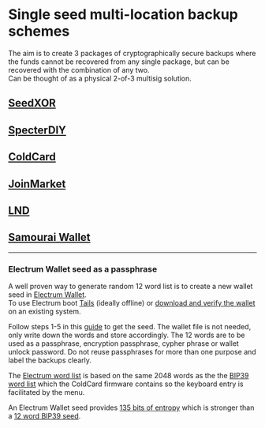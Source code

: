 # Single seed multi-location backup schemes

The aim is to create 3 packages of cryptographically secure
backups where the funds cannot be recovered from any single package,
but can be recovered with the combination of any two.  
Can be thought of as a physical 2-of-3 multisig solution.

## [SeedXOR](seedxor.md)
## [SpecterDIY](specterdiy.md)
## [ColdCard](coldcard.md)
## [JoinMarket](joinmarket.md)
## [LND](lnd.md)
## [Samourai Wallet](samouraiwallet.md)
---
### Electrum Wallet seed as a passphrase
A well proven way to generate random 12 word list is to create a new wallet seed in [Electrum Wallet](https://electrum.org/#download).  
To use Electrum boot [Tails](https://tails.boum.org/) (ideally offline) or [download and verify the wallet](https://electrum.org/#download) on an existing system.  

Follow steps 1-5 in this [guide](https://bitcoinelectrum.com/creating-an-electrum-wallet/) to get the seed. The wallet file is not needed, only write down the words and store accordingly. The 12 words are to be used as a passphrase, encryption passphrase, cypher phrase or wallet unlock password. Do not reuse passphrases for more than one purpose and label the backups clearly.

The [Electrum word list](https://github.com/spesmilo/electrum/blob/master/electrum/wordlist/english.txt) is based on the same 2048 words as the the [BIP39 word list](https://github.com/bitcoin/bips/blob/master/bip-0039/english.txt) which the ColdCard firmware contains so the keyboard entry is facilitated by the menu.

An Electrum Wallet seed provides [135 bits of entropy](https://electrum.readthedocs.io/en/latest/seedphrase.html#security-implications) which is stronger than a [12 word BIP39 seed](https://github.com/bitcoin/bips/blob/master/bip-0039.mediawiki).
